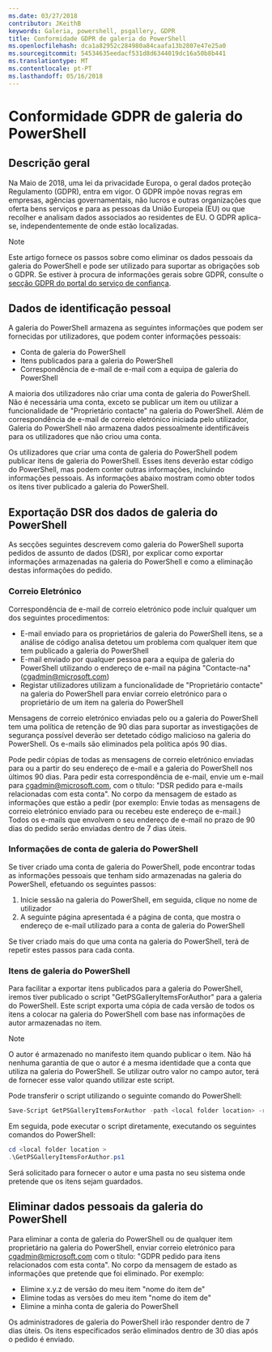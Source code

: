 ```yaml
---
ms.date: 03/27/2018
contributor: JKeithB
keywords: Galeria, powershell, psgallery, GDPR
title: Conformidade GDPR de galeria do PowerShell
ms.openlocfilehash: dca1a82952c284980a84caafa13b2807e47e25a0
ms.sourcegitcommit: 54534635eedacf531d8d6344019dc16a50b8b441
ms.translationtype: MT
ms.contentlocale: pt-PT
ms.lasthandoff: 05/16/2018
---
```

# <a name="powershell-gallery-gdpr-compliance"></a>Conformidade GDPR de galeria do PowerShell

## <a name="overview"></a>Descrição geral

Na Maio de 2018, uma lei da privacidade Europa, o geral dados proteção Regulamento (GDPR), entra em vigor.
O GDPR impõe novas regras em empresas, agências governamentais, não lucros e outras organizações que oferta bens serviços e para as pessoas da União Europeia (EU) ou que recolher e analisam dados associados ao residentes de EU.
O GDPR aplica-se, independentemente de onde estão localizadas.

> [!NOTE]
> Este artigo fornece os passos sobre como eliminar os dados pessoais da galeria do PowerShell e pode ser utilizado para suportar as obrigações sob o GDPR. Se estiver à procura de informações gerais sobre GDPR, consulte o [secção GDPR do portal do serviço de confiança](https://servicetrust.microsoft.com/ViewPage/GDPRGetStarted).

## <a name="personally-identifiable-data"></a>Dados de identificação pessoal

A galeria do PowerShell armazena as seguintes informações que podem ser fornecidas por utilizadores, que podem conter informações pessoais:

* Conta de galeria do PowerShell
* Itens publicados para a galeria do PowerShell
* Correspondência de e-mail de e-mail com a equipa de galeria do PowerShell

A maioria dos utilizadores não criar uma conta de galeria do PowerShell.
Não é necessária uma conta, exceto se publicar um item ou utilizar a funcionalidade de "Proprietário contacte" na galeria do PowerShell.
Além de correspondência de e-mail de correio eletrónico iniciada pelo utilizador, Galeria do PowerShell não armazena dados pessoalmente identificáveis para os utilizadores que não criou uma conta.

Os utilizadores que criar uma conta de galeria do PowerShell podem publicar itens de galeria do PowerShell.
Esses itens deverão estar código do PowerShell, mas podem conter outras informações, incluindo informações pessoais.
As informações abaixo mostram como obter todos os itens tiver publicado a galeria do PowerShell.

## <a name="dsr-export-of-powershell-gallery-data"></a>Exportação DSR dos dados de galeria do PowerShell

As secções seguintes descrevem como galeria do PowerShell suporta pedidos de assunto de dados (DSR), por explicar como exportar informações armazenadas na galeria do PowerShell e como a eliminação destas informações do pedido.

### <a name="email"></a>Correio Eletrónico

Correspondência de e-mail de correio eletrónico pode incluir qualquer um dos seguintes procedimentos:

* E-mail enviado para os proprietários de galeria do PowerShell itens, se a análise de código analisa detetou um problema com qualquer item que tem publicado a galeria do PowerShell
* E-mail enviado por qualquer pessoa para a equipa de galeria do PowerShell utilizando o endereço de e-mail na página "Contacte-na" (cgadmin@microsoft.com)
* Registar utilizadores utilizam a funcionalidade de "Proprietário contacte" na galeria do PowerShell para enviar correio eletrónico para o proprietário de um item na galeria do PowerShell

Mensagens de correio eletrónico enviadas pelo ou a galeria do PowerShell tem uma política de retenção de 90 dias para suportar as investigações de segurança possível deverão ser detetado código malicioso na galeria do PowerShell.
Os e-mails são eliminados pela política após 90 dias.

Pode pedir cópias de todas as mensagens de correio eletrónico enviadas para ou a partir do seu endereço de e-mail e a galeria do PowerShell nos últimos 90 dias.
Para pedir esta correspondência de e-mail, envie um e-mail para cgadmin@microsoft.com, com o título: "DSR pedido para e-mails relacionadas com esta conta".
No corpo da mensagem de estado as informações que estão a pedir (por exemplo: Envie todas as mensagens de correio eletrónico enviado para ou recebeu este endereço de e-mail.) Todos os e-mails que envolvem o seu endereço de e-mail no prazo de 90 dias do pedido serão enviadas dentro de 7 dias úteis.

### <a name="powershell-gallery-account-information"></a>Informações de conta de galeria do PowerShell

Se tiver criado uma conta de galeria do PowerShell, pode encontrar todas as informações pessoais que tenham sido armazenadas na galeria do PowerShell, efetuando os seguintes passos:

1. Inicie sessão na galeria do PowerShell, em seguida, clique no nome de utilizador
2. A seguinte página apresentada é a página de conta, que mostra o endereço de e-mail utilizado para a conta de galeria do PowerShell

Se tiver criado mais do que uma conta na galeria do PowerShell, terá de repetir estes passos para cada conta.

### <a name="items-in-the-powershell-gallery"></a>Itens de galeria do PowerShell

Para facilitar a exportar itens publicados para a galeria do PowerShell, iremos tiver publicado o script "GetPSGalleryItemsForAuthor" para a galeria do PowerShell.
Este script exporta uma cópia de cada versão de todos os itens a colocar na galeria do PowerShell com base nas informações de autor armazenadas no item.

> [!NOTE]
> O autor é armazenado no manifesto item quando publicar o item.
> Não há nenhuma garantia de que o autor é a mesma identidade que a conta que utiliza na galeria do PowerShell.
> Se utilizar outro valor no campo autor, terá de fornecer esse valor quando utilizar este script.

Pode transferir o script utilizando o seguinte comando do PowerShell:

```powershell
Save-Script GetPSGalleryItemsForAuthor -path <local folder location> -repository psgallery
```

Em seguida, pode executar o script diretamente, executando os seguintes comandos do PowerShell:

```powershell
cd <local folder location >
.\GetPSGalleryItemsForAuthor.ps1
```

Será solicitado para fornecer o autor e uma pasta no seu sistema onde pretende que os itens sejam guardados.

## <a name="deleting-personal-data-from-the-powershell-gallery"></a>Eliminar dados pessoais da galeria do PowerShell

Para eliminar a conta de galeria do PowerShell ou de qualquer item proprietário na galeria do PowerShell, enviar correio eletrónico para cgadmin@microsoft.com com o título: "GDPR pedido para itens relacionados com esta conta".
No corpo da mensagem de estado as informações que pretende que foi eliminado. Por exemplo:

* Elimine x.y.z de versão do meu item "nome do item de"
* Elimine todas as versões do meu item "nome do item de"
* Elimine a minha conta de galeria do PowerShell

Os administradores de galeria do PowerShell irão responder dentro de 7 dias úteis.
Os itens especificados serão eliminados dentro de 30 dias após o pedido é enviado.
